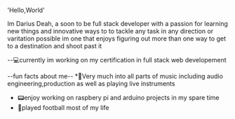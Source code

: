 'Hello,World'

Im Darius Deah, a soon to be full stack developer with a passion for learning new things and innovative ways to to tackle any task in any direction or varitation possible im one that enjoys figuring out more than one way to get to a destination and shoot past it 

--💻currently im working on my certification in full stack web developement


--fun facts about me--
*🎵Very much into all parts of music including audio engineering,production as well as playing live instruments 
* 📟enjoy working on raspbery pi and arduino projects in my spare time 
* 🏈played football most of my life 


<!---
DariusDeah/DariusDeah is a ✨ special ✨ repository because its `README.md` (this file) appears on your GitHub profile.
You can click the Preview link to take a look at your changes.
--->
